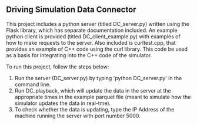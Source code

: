 ## Driving Simulation Data Connector

This project includes a python server (titled DC_server.py) written using the Flask library,
 which has separate documentation included. An example python client is provided (titled DC_client_example.py) 
with examples of how to make requests to the server. Also included is curltest.cpp,
that provides an example of C++ code using the curl library. This code be used as a basis 
for integrating into the C++ code of the simulator.

To run this project, follow the steps below:  
1. Run the server (DC_server.py) by typing 'python DC_server.py' in the command line.  
2. Run DC_playback, which will update the data in the server at the appropriate times in the example parquet file 
(meant to simulate how the simulator updates the data in real-tme).  
3. To check whether the data is updating, type the IP Address of the machine running the server with port number 5000.
